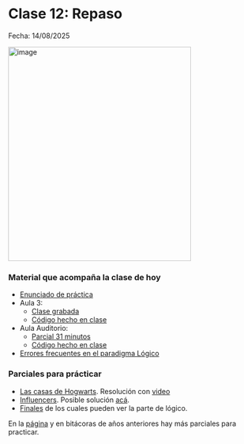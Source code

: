 # Clase 12: Repaso

Fecha: 14/08/2025

<img width="370" height="433" alt="image" src="https://github.com/user-attachments/assets/c4ea0170-86c6-46bc-89b9-d62b04da2815" />

### Material que acompaña la clase de hoy

* [Enunciado de práctica](https://docs.google.com/document/d/1SAuv3LjYEQ483QU16njhipm5ceOS9_QpWwCpWREKiP8/edit?tab=t.0)
* Aula 3:
  * [Clase grabada](proximamente...)
  * [Código hecho en clase](proximamente...)
* Aula Auditorio:
  * [Parcial 31 minutos](https://docs.google.com/document/d/14YTUK-hThbZk_2UM7gmh8CcaK1otaPdELtLLuSrvMlg/edit?usp=drivesdk)
  * [Código hecho en clase](https://github.com/pdepjm/2025-l-clase-repaso/blob/clase-auditorio/repaso.pl)
* [Errores frecuentes en el paradigma Lógico](https://wiki.uqbar.org/wiki/articles/errores-frecuentes-al-programar-en-logico.html)


### Parciales para prácticar

* [Las casas de Hogwarts](https://docs.google.com/document/d/e/2PACX-1vR9SBhz2J3lmqcMXOBs1BzSt7N1YWPoIuubAmQxPIOcnbn5Ow9REYt4NXQzOwXXiUaEQ4hfHNEt3_C7/pub). Resolución con [video](https://www.youtube.com/watch?v=FysNBkzJQ8o&ab_channel=ParadigmasdeProgramaci%C3%B3n-Mi%C3%A9rcolesTarde)
* [Influencers](https://docs.google.com/document/d/e/2PACX-1vQU1UfSb5E1UGRtuaTmdksu8my4TlvfHOwET2cNKlwgp_5knH85H-lcsCtlurpKXn5vKF_RNSQTgxKw/pub). Posible solución [acá](https://github.com/pdepjm/2021-l-parcialRedes-asanzo/blob/main/programa.pl).
* [Finales](https://www.pdep.com.ar/material/finales) de los cuales pueden ver la parte de lógico.

En la [página](https://www.pdep.com.ar/material/parciales) y en bitácoras de años anteriores hay más parciales para practicar.
